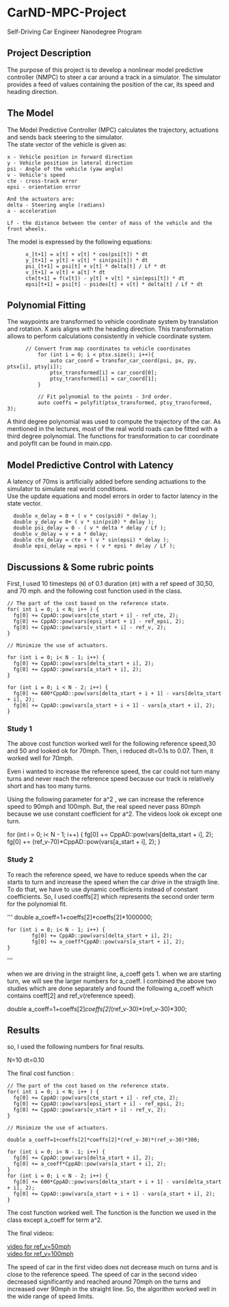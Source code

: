 # CarND-MPC-Project
Self-Driving Car Engineer Nanodegree Program


## Project Description
The purpose of this project is to develop a nonlinear model predictive controller (NMPC) to steer a car around a track in a simulator. 
The simulator provides a feed of values containing the position of the car, its speed and heading direction. 

## The Model
The Model Predictive Controller (MPC) calculates the trajectory, actuations and sends back
 steering to the simulator. <br/>
The state vector of the vehicle is given as:
```
x - Vehicle position in forward direction
y - Vehicle position in lateral direction
psi - Angle of the vehicle (yaw angle)
v - Vehicle's speed
cte - cross-track error
epsi - orientation error

And the actuators are:
delta - Steering angle (radians)
a - acceleration

Lf - the distance between the center of mass of the vehicle and the front wheels.
```

The model is expressed by the following equations:

```
      x_[t+1] = x[t] + v[t] * cos(psi[t]) * dt
      y_[t+1] = y[t] + v[t] * sin(psi[t]) * dt
      psi_[t+1] = psi[t] + v[t] * delta[t] / Lf * dt
      v_[t+1] = v[t] + a[t] * dt
      cte[t+1] = f(x[t]) - y[t] + v[t] * sin(epsi[t]) * dt
      epsi[t+1] = psi[t] - psides[t] + v[t] * delta[t] / Lf * dt
```

## Polynomial Fitting

The waypoints are transformed to vehicle coordinate system by translation and rotation. 
X axis aligns with the heading direction. This transformation allows to perform 
calculations consistently in vehicle coordinate system.
```
   	  // Convert from map coordinates to vehicle coordinates
          for (int i = 0; i < ptsx.size(); i++){
              auto car_coord = transfor_car_coord(psi, px, py, ptsx[i], ptsy[i]);
              ptsx_transformed[i] = car_coord[0];
              ptsy_transformed[i] = car_coord[1];
          }

          // Fit polynomial to the points - 3rd order.
          auto coeffs = polyfit(ptsx_transformed, ptsy_transformed, 3);

```
A third degree polynomial was used to compute the trajectory of the car. As mentioned in the 
lectures, most of the real world roads can be fitted with a third degree polynomial.
The functions for transformation to car coordinate and polyfit can be found in main.cpp.

## Model Predictive Control with Latency

A latency of 70ms is artificially added before sending actuations to the simulator to simulate
real world conditions.  
Use the update equations and model errors in order to factor latency in the state vector.

```
  double x_delay = 0 + ( v * cos(psi0) * delay );
  double y_delay = 0+ ( v * sin(psi0) * delay );
  double psi_delay = 0 - ( v * delta * delay / Lf );
  double v_delay = v + a * delay;
  double cte_delay = cte + ( v * sin(epsi) * delay );
  double epsi_delay = epsi + ( v * epsi * delay / Lf );
```

## Discussions & Some rubric points

First, I used 10 timesteps (`N`) of 0.1 duration (`dt`) with a ref speed of 30,50, and 70 mph.
and the following cost function used in the class.

    // The part of the cost based on the reference state.
    for( int i = 0; i < N; i++ ) {
      fg[0] += CppAD::pow(vars[cte_start + i] - ref_cte, 2); 
      fg[0] += CppAD::pow(vars[epsi_start + i] - ref_epsi, 2); 
      fg[0] += CppAD::pow(vars[v_start + i] - ref_v, 2);
    }

    // Minimize the use of actuators.
   
    for (int i = 0; i< N - 1; i++) {
      fg[0] += CppAD::pow(vars[delta_start + i], 2);
      fg[0] += CppAD::pow(vars[a_start + i], 2); 
    }

    for (int i = 0; i < N - 2; i++) {
      fg[0] += 600*CppAD::pow(vars[delta_start + i + 1] - vars[delta_start + i], 2);
      fg[0] += CppAD::pow(vars[a_start + i + 1] - vars[a_start + i], 2);
    }

### Study 1    

The above cost function worked well for the following reference speed,30 and 50 and looked ok for 70mph. 
Then, i reduced dt=0.1s to 0.07. Then, it worked well for 70mph. 

Even i wanted to increase the reference speed, the car could not turn many turns and never reach the reference 
speed because our track is relatively short and has too many turns.   

Using the following parameter for a^2 , we can increase the reference speed to 90mph and 100mph.
But, the real speed never pass 80mph because we use constant coefficient for a^2. 
The videos look ok except one turn.

for (int i = 0; i< N - 1; i++) {
   fg[0] += CppAD::pow(vars[delta_start + i], 2);
   fg[0] += (ref_v-70)*CppAD::pow(vars[a_start + i], 2);
}

### Study 2

To reach the reference speed, we have to reduce speeds when the car starts to
turn and increase the speed when the car drive in the straigth line. To do that, we have to
use dynamic coefficients instead of constant coefficients. So, I used coeffs[2] which represents
the second order term for the polynomial fit.

'''
	double a_coeff=1+coeffs[2]*coeffs[2]*1000000;

	for (int i = 0; i< N - 1; i++) {
      		fg[0] += CppAD::pow(vars[delta_start + i], 2);
      		fg[0] += a_coeff*CppAD::pow(vars[a_start + i], 2); 
	}
'''

when we are driving in the straight line, a_coeff gets 1. 
when we are starting turn, we will see the larger numbers
for a_coeff. I combined the above two studies which are done separately
and found the following a_coeff which contains coeff[2] and ref_v(reference speed).

double a_coeff=1+coeffs[2]*coeffs[2]*(ref_v-30)*(ref_v-30)*300;

## Results

so, I used the following numbers for final results.

N=10
dt=0.10

The final cost function :

    // The part of the cost based on the reference state.
    for( int i = 0; i < N; i++ ) {
      fg[0] += CppAD::pow(vars[cte_start + i] - ref_cte, 2); 
      fg[0] += CppAD::pow(vars[epsi_start + i] - ref_epsi, 2); 
      fg[0] += CppAD::pow(vars[v_start + i] - ref_v, 2);
    }

    // Minimize the use of actuators.
    
    double a_coeff=1+coeffs[2]*coeffs[2]*(ref_v-30)*(ref_v-30)*300;

    for (int i = 0; i< N - 1; i++) {
      fg[0] += CppAD::pow(vars[delta_start + i], 2);
      fg[0] += a_coeff*CppAD::pow(vars[a_start + i], 2); 
    }
    for (int i = 0; i < N - 2; i++) {
      fg[0] += 600*CppAD::pow(vars[delta_start + i + 1] - vars[delta_start + i], 2);
      fg[0] += CppAD::pow(vars[a_start + i + 1] - vars[a_start + i], 2); 
    }

The cost function worked well. The function is the function we used in the class except a_coeff for term a^2.

The final videos:

[ video for ref_v=50mph ](videos/final_50.mp4)  <br/>
[ video for ref_v=100mph ](videos/final_100.mp4)

The speed of car in the first video does not decrease much on turns and  is close to the reference
speed. The speed of car in the second video decreased significantly and reached around 70mph on the turns and 
increased over 90mph in the straight line. So, the algorithm worked well in the wide range of speed limits.   


